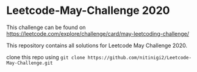 # Leetcode-May-Challenge 2020

This challenge can be found on https://leetcode.com/explore/challenge/card/may-leetcoding-challenge/

This repository contains all solutions for Leetcode May Challenge 2020.

clone this repo using ```git clone https://github.com/nitinigi2/Leetcode-May-Challenge.git```
